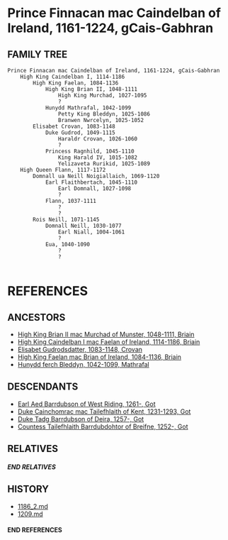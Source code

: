 # Prince Finnacan mac Caindelban of Ireland, 1161-1224, gCais-Gabhran

## FAMILY TREE 
```
Prince Finnacan mac Caindelban of Ireland, 1161-1224, gCais-Gabhran
    High King Caindelban I, 1114-1186
        High King Faelan, 1084-1136
            High King Brian II, 1048-1111
                High King Murchad, 1027-1095
                ?
            Hunydd Mathrafal, 1042-1099
                Petty King Bleddyn, 1025-1086
                Branwen Nwrcelyn, 1025-1052
        Elisabet Crovan, 1083-1148
            Duke Gudrod, 1049-1115
                Haraldr Crovan, 1026-1060
                ?
            Princess Ragnhild, 1045-1110
                King Harald IV, 1015-1082
                Yelizaveta Rurikid, 1025-1089
    High Queen Flann, 1117-1172
        Domnall ua Neill Noigiallaich, 1069-1120
            Earl Flaithbertach, 1045-1110
                Earl Domnall, 1027-1098
                ?
            Flann, 1037-1111
                ?
                ?
        Rois Neill, 1071-1145
            Domnall Neill, 1030-1077
                Earl Niall, 1004-1061
                ?
            Eua, 1040-1090
                ?
                ?
        
```


# REFERENCES

## ANCESTORS
* [High King Brian II mac Murchad of Munster, 1048-1111, Briain](brian_ii_mac_murchad_1048.md)
* [High King Caindelban I mac Faelan of Ireland, 1114-1186, Briain](caindelban_i_mac_faelan_1114.md)
* [Elisabet Gudrodsdatter, 1083-1148, Crovan](elisabet_gudrodsdatter_1083.md)
* [High King Faelan mac Brian of Ireland, 1084-1136, Briain](faelan_mac_brian_1084.md)
* [Hunydd ferch Bleddyn, 1042-1099, Mathrafal](hunydd_ferch_bleddyn_1042.md)

## DESCENDANTS
* [Earl Aed Barrdubson of West Riding, 1261-, Got](aed_barrdubson_1261.md)
* [Duke Cainchomrac mac Tailefhlaith of Kent, 1231-1293, Got](cainchomrac_tailefhlaith_1231.md)
* [Duke Tadg Barrdubson of Deira, 1257-, Got](tadg_barrdubson_1257.md)
* [Countess Tailefhlaith Barrdubdohtor of Breifne, 1252-, Got](tailefhlaith_barrdubdohtor_1252.md)

## RELATIVES

##### END RELATIVES 
## HISTORY
* [1186_2.md](../h/1186_2.md)
* [1209.md](../h/1209.md)

#### END REFERENCES
